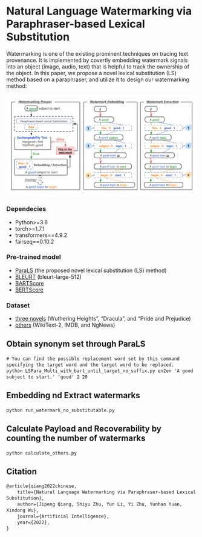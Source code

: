 # Natural Language Watermarking via Paraphraser-based Lexical Substitution

   Watermarking is one of the existing prominent techniques on tracing text
provenance. It is implemented by covertly embedding watermark signals into
an object (image, audio, text) that is helpful to track the ownership of the
object. In this paper, we propose a novel lexical substitution (LS) method 
based on a paraphraser, and utilize it to design our watermarking method: 

![](watermarking.png)


### Dependecies
- Python>=3.6
- torch>=1.7.1
- transformers==4.9.2
- fairseq==0.10.2


### Pre-trained model
- [ParaLS](https://github.com/qiang2100/ParaLS) (the proposed novel lexical substitution (LS) method)
- [BLEURT](https://github.com/google-research/bleurt) (bleurt-large-512)
- [BARTScore](https://github.com/neulab/BARTScore)
- [BERTScore](https://pypi.org/project/bert-score/0.2.1/)

### Dataset
- [three novels](https://www.gutenberg.org/) (Wuthering Heights”, “Dracula”, and “Pride and Prejudice)
- [others](https://huggingface.co/datasets) (WikiText-2, IMDB, and NgNews)


## Obtain synonym set through ParaLS
```shell
# You can find the possible replacement word set by this command specifying the target word and the target word to be replaced.
python LSPara_Multi_with_bart_until_target_no_suffix.py en2en 'A good subject to start.' 'good' 2 20 
```

## Embedding nd Extract watermarks 
```shell
python run_watermark_no_substitutable.py
```

## Calculate Payload and Recoverability by counting the number of watermarks
```shell
python calculate_others.py
```

## Citation
```
@article{qiang2022chinese,
    title={Natural Language Watermarking via Paraphraser-based Lexical Substitution},
    author={Jipeng Qiang, Shiyu Zhu, Yun Li, Yi Zhu, Yunhao Yuan, Xindong Wu},
    journal={Artificial Intelligence},
    year={2022},
}
```